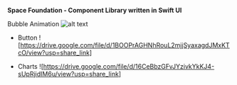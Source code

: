 **Space Foundation - Component Library written in Swift UI**

 Bubble Animation
![alt text](https://drive.google.com/file/d/16CeBbzGFvJYzivkYkKJ4-sUpRjidIM6u/view?usp=sharing)


- Button
![https://drive.google.com/file/d/1BOOPrAGHNhRouL2mjjSyaxagdJMxKTcO/view?usp=share_link]

- Charts
  ![https://drive.google.com/file/d/16CeBbzGFvJYzivkYkKJ4-sUpRjidIM6u/view?usp=share_link]

  
